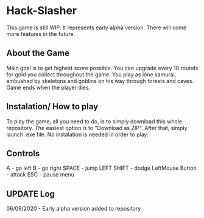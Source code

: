 # Hack-Slasher
This game is still WIP. It represents early alpha version. There will come more features in the future.

## About the Game

Main goal is to get highest score possible. You can upgrade every 10 rounds for gold you collect throughout the game. 
You play as lone samurai, ambushed by skeletons and goblins on his way through forests and caves. Game ends when the player dies.

## Instalation/ How to play

To play the game, all you need to do, is to simply download this whole repository. The easiest option is to "Download as ZIP".
After that, simply launch .exe file. No instalation is needed in order to play.

## Controls
A - go left
B - go right
SPACE - jump
LEFT SHIFT - dodge
LeftMouse Button - attack
ESC - pause menu

## UPDATE Log
06/09/2020 - Early alpha version added to repository
